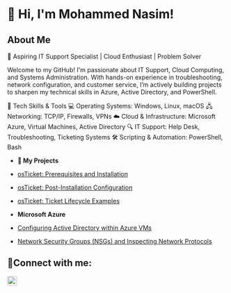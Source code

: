 <h1>👋 Hi, I'm Mohammed Nasim!</h1>

   <section id="about">
      <h2>About Me</h2>
      <p>
       🚀 Aspiring IT Support Specialist | Cloud Enthusiast | Problem Solver

Welcome to my GitHub! I'm passionate about IT Support, Cloud Computing, and Systems Administration. With hands-on experience in troubleshooting, network configuration, and customer service, I’m actively building projects to sharpen my technical skills in Azure, Active Directory, and PowerShell.
      </p>
🔧 Tech Skills & Tools
💻 Operating Systems: Windows, Linux, macOS
🖧 Networking: TCP/IP, Firewalls, VPNs
☁️ Cloud & Infrastructure: Microsoft Azure, Virtual Machines, Active Directory
🔍 IT Support: Help Desk, Troubleshooting, Ticketing Systems
🛠️ Scripting & Automation: PowerShell, Bash
- <b>📌 My Projects</b>
 - [osTicket: Prerequisites and Installation](https://github.com/moetechmind/osticket-prereqs)
  
 - [osTicket: Post-Installation Configuration](https://github.com/moetechmind/post-install-config)
  
 - [osTicket: Ticket Lifecycle Examples](https://github.com/moetechmind/ticket-lifecycle)
  
- <b>Microsoft Azure</b>

- [Configuring Active Directory within Azure VMs](https://github.com/moetechmind/configure-ad)
  
- [Network Security Groups (NSGs) and Inspecting Network Protocols](https://github.com/moetechmind/azure-network-protocols)

<h2>🤳Connect with me:</h2>


[<img align="left" alt="Josh | LinkedIn" width="22px" src="https://cdn.jsdelivr.net/npm/simple-icons@v3/icons/linkedin.svg" />][linkedin]



[linkedin]: https://linkedin.com/in/mohammedn652

